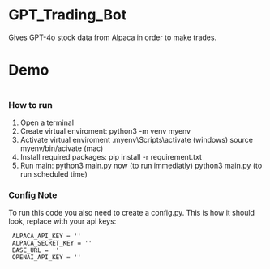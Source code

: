 # GPT_Trading_Bot
Gives GPT-4o stock data from Alpaca in order to make trades.

# Demo
![]()

### How to run
1. Open a terminal
2. Create virtual enviroment:
     python3 -m venv myenv
3. Activate virtual enviroment
     .myenv\Scripts\activate (windows)
     source myenv/bin/acivate (mac)
4. Install required packages:
     pip install -r requirement.txt
5. Run main:
     python3 main.py now (to run immediatly)
     python3 main.py (to run scheduled time)

### Config Note
To run this code you also need to create a config.py.
This is how it should look, replace with your api keys:

     ALPACA_API_KEY = ''
     ALPACA_SECRET_KEY = ''
     BASE_URL = ''
     OPENAI_API_KEY = ''

